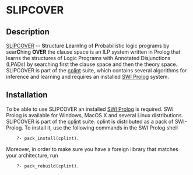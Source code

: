 # SLIPCOVER

## Description

[SLIPCOVER](https://sites.google.com/a/unife.it/ml/slipcover) -- **S**tructure **L**earn**I**ng of **P**robabilistic logic programs by sear**C**hing **OVER**
the clause space is an ILP system written in Prolog that learns the structures of Logic Programs with Annotated Disjunctions (LPADs) by searching first the clause space and then the theory space. 
SLIPCOVER  is part of the [cplint](https://sites.google.com/a/unife.it/ml/cplint) suite, which contains several algorithms for inference and learning and requires an installed [SWI Prolog](http://www.swi-prolog.org/Download.html) system.

## Installation

To be able to use SLIPCOVER an installed [SWI Prolog](http://www.swi-prolog.org/Download.html) is required. SWI Prolog is available for Windows, MacOS X and several Linux distributions. 
SLIPCOVER is part of the [cplint](https://sites.google.com/a/unife.it/ml/cplint) suite. cplint is distributed as a pack of SWI-Prolog. To install it, use the following commands in the SWI Prolog shell
```
	?- pack_install(cplint).
```
Moreover, in order to make sure you have a foreign library that matches your architecture, run
```
	?- pack_rebuild(cplint).
```
<!--Finally `slipcover.pl` should be moved to `SML-Bench/learningsystem/slipcover`:
```
	cp ~/lib/swipl/pack/cplint/prolog/slipcover.pl SML-Bench/learningsystem/slipcover
```-->
